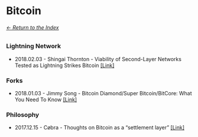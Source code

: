 # Bitcoin

###### [<- Return to the Index](/README.md)

### Lightning Network

* 2018.02.03 - Shingai Thornton - Viability of Second-Layer Networks Tested as Lightning Strikes Bitcoin [[Link]](https://decentralize.today/viability-of-second-layer-networks-tested-as-lightning-strikes-bitcoin-f366e61c7d0d)

### Forks

* 2018.01.03 - Jimmy Song - Bitcoin Diamond/Super Bitcoin/BitCore: What You Need To Know [[Link]](https://medium.com/@jimmysong/bitcoin-diamond-super-bitcoin-bitcore-what-you-need-to-know-f49c35688a39)

### Philosophy

* 2017.12.15 - Cøbra - Thoughts on Bitcoin as a “settlement layer” [[Link]](https://medium.com/@CobraBitcoin/thoughts-on-bitcoin-as-a-settlement-layer-c40cc1415815)

